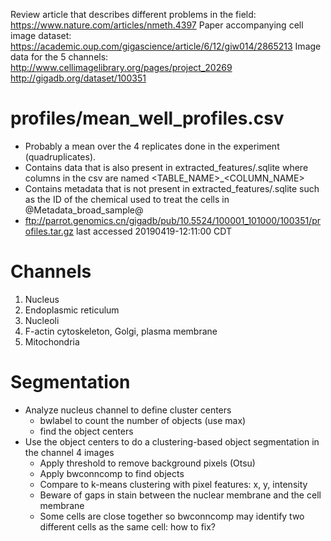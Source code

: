 Review article that describes different problems in the field: https://www.nature.com/articles/nmeth.4397
Paper accompanying cell image dataset: https://academic.oup.com/gigascience/article/6/12/giw014/2865213
Image data for the 5 channels: http://www.cellimagelibrary.org/pages/project_20269
http://gigadb.org/dataset/100351

# profiles/mean\_well\_profiles.csv
- Probably a mean over the 4 replicates done in the experiment (quadruplicates).
- Contains data that is also present in extracted\_features/<ID>.sqlite where columns in the csv are named <TABLE_NAME>_<COLUMN_NAME>
- Contains metadata that is not present in extracted\_features/<ID>.sqlite such as the ID of the chemical used to treat the cells in @Metadata\_broad\_sample@
- ftp://parrot.genomics.cn/gigadb/pub/10.5524/100001_101000/100351/profiles.tar.gz last accessed 20190419-12:11:00 CDT

# Channels
1) Nucleus
2) Endoplasmic reticulum
3) Nucleoli
4) F-actin cytoskeleton, Golgi, plasma membrane
5) Mitochondria

# Segmentation
* Analyze nucleus channel to define cluster centers
  * bwlabel to count the number of objects (use max)
  * find the object centers
* Use the object centers to do a clustering-based object segmentation in the channel 4 images
  * Apply threshold to remove background pixels (Otsu)
  * Apply bwconncomp to find objects
  * Compare to k-means clustering with pixel features: x, y, intensity
  * Beware of gaps in stain between the nuclear membrane and the cell membrane
  * Some cells are close together so bwconncomp may identify two different cells as the same cell: how to fix?
